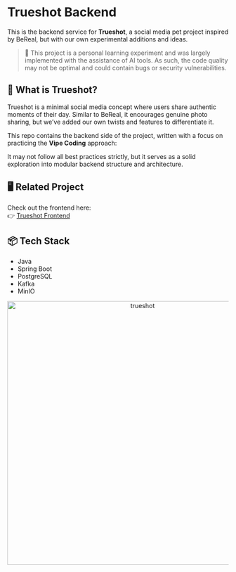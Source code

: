 # Trueshot Backend

This is the backend service for **Trueshot**, a social media pet project inspired by BeReal, but with our own experimental additions and ideas.

> 🚧 This project is a personal learning experiment and was largely implemented with the assistance of AI tools. As such, the code quality may not be optimal and could contain bugs or security vulnerabilities.

## 🚀 What is Trueshot?

Trueshot is a minimal social media concept where users share authentic moments of their day. Similar to BeReal, it encourages genuine photo sharing, but we’ve added our own twists and features to differentiate it.

This repo contains the backend side of the project, written with a focus on practicing the **Vipe Coding** approach:

It may not follow all best practices strictly, but it serves as a solid exploration into modular backend structure and architecture.

## 🖥️ Related Project

Check out the frontend here:  
👉 [Trueshot Frontend](https://github.com/Kamal-Abdullayev/trueshot-frontend)

## 📦 Tech Stack

- Java
- Spring Boot
- PostgreSQL
- Kafka
- MinIO


<div align="center">
  <img width="600" alt="trueshot" src="https://github.com/user-attachments/assets/61bfc330-3e83-43f5-b2bf-0a54aecde9b0" />
</div>

